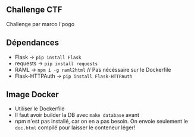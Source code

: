 ## Challenge CTF

Challenge par marco l'pogo

## Dépendances

- Flask -> `pip install Flask`
- requests -> `pip install requests`
- RAML -> `npm i -g raml2html` // Pas nécéssaire sur le Dockerfile
- Flask-HTTPAuth -> `pip install Flask-HTTPAuth`


## Image Docker

- Utiliser le Dockerfile
- Il faut avoir builder la DB avec `make database` avant
- npm n'est pas installé, car on en a pas besoin. On envoie seulement le `doc.html` compilé pour laisser le conteneur léger!